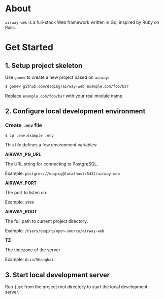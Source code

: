 About
=====

`airway-web` is a full-stack Web framework written in Go, inspired by Ruby on Rails.

Get Started
===========

## 1. Setup project skeleton

Use `gonew` to create a new project based on `airway`:

```bash
$ gonew github.com/daqing/airway-web example.com/foo/bar
```

Replace `example.com/foo/bar` with your real module name.

## 2. Configure local development environment

### Create `.env` file

```bash
$ cp .env.example .env
```

This file defines a few environment variables:

**AIRWAY_PG_URL**

The URL string for connecting to PostgreSQL.

Example: `postgres://daqing@localhost:5432/airway-web`

**AIRWAY_PORT**

The port to listen on.

Example: `1999`

**AIRWAY_ROOT**

The full path to current project directory.

Example: `/Users/daqing/open-source/airway-web`

**TZ**

The timezone of the server

Example: `Asia/Shanghai`

## 3. Start local development server

Run `just` from the project root directory to start the local
development server.
